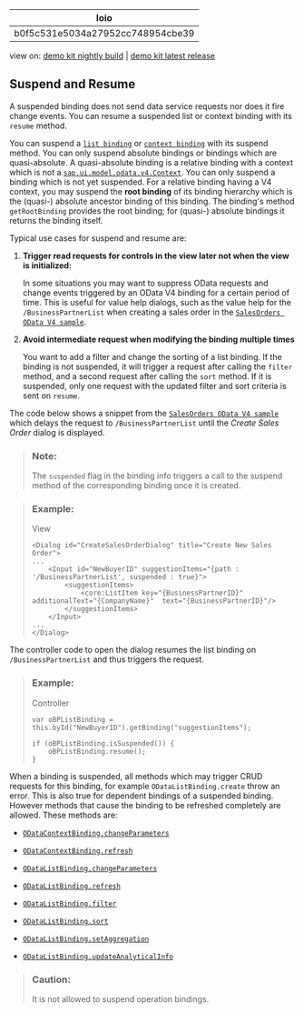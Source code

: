 <!-- loiob0f5c531e5034a27952cc748954cbe39 -->

| loio |
| -----|
| b0f5c531e5034a27952cc748954cbe39 |

<div id="loio">

view on: [demo kit nightly build](https://sdk.openui5.org/nightly/#/topic/b0f5c531e5034a27952cc748954cbe39) | [demo kit latest release](https://sdk.openui5.org/topic/b0f5c531e5034a27952cc748954cbe39)</div>

## Suspend and Resume

A suspended binding does not send data service requests nor does it fire change events. You can resume a suspended list or context binding with its `resume` method.

You can suspend a [`list binding`](https://sdk.openui5.org/api/sap.ui.model.odata.v4.ODataListBinding/methods/suspend) or [`context binding`](https://sdk.openui5.org/api/sap.ui.model.odata.v4.ODataContextBinding/methods/suspend) with its suspend method. You can only suspend absolute bindings or bindings which are quasi-absolute. A quasi-absolute binding is a relative binding with a context which is not a [`sap.ui.model.odata.v4.Context`](https://sdk.openui5.org/api/sap.ui.model.odata.v4.Context). You can only suspend a binding which is not yet suspended. For a relative binding having a V4 context, you may suspend the **root binding** of its binding hierarchy which is the \(quasi-\) absolute ancestor binding of this binding. The binding's method `getRootBinding` provides the root binding; for \(quasi-\) absolute bindings it returns the binding itself.

Typical use cases for suspend and resume are:

1.  **Trigger read requests for controls in the view later not when the view is initialized:**

    In some situations you may want to suppress OData requests and change events triggered by an OData V4 binding for a certain period of time. This is useful for value help dialogs, such as the value help for the `/BusinessPartnerList` when creating a sales order in the [`SalesOrders OData V4 sample`](https://sdk.openui5.org/entity/sap.ui.model.odata.v4.ODataModel/sample/sap.ui.core.sample.odata.v4.SalesOrders).

2.  **Avoid intermediate request when modifying the binding multiple times**

    You want to add a filter and change the sorting of a list binding. If the binding is not suspended, it will trigger a request after calling the `filter` method, and a second request after calling the `sort` method. If it is suspended, only one request with the updated filter and sort criteria is sent on `resume`.


The code below shows a snippet from the [`SalesOrders OData V4 sample`](https://sdk.openui5.org/entity/sap.ui.model.odata.v4.ODataModel/sample/sap.ui.core.sample.odata.v4.SalesOrders) which delays the request to `/BusinessPartnerList` until the *Create Sales Order* dialog is displayed.

> ### Note:  
> The `suspended` flag in the binding info triggers a call to the suspend method of the corresponding binding once it is created.

> ### Example:  
> View
> 
> ```
> <Dialog id="CreateSalesOrderDialog" title="Create New Sales Order">
> ...
>     <Input id="NewBuyerID" suggestionItems="{path : '/BusinessPartnerList', suspended : true}">
>         <suggestionItems>
>             <core:ListItem key="{BusinessPartnerID}" additionalText="{CompanyName}"  text="{BusinessPartnerID}"/>
>         </suggestionItems>
>     </Input>
> ...
> </Dialog>
> ```

The controller code to open the dialog resumes the list binding on `/BusinessPartnerList` and thus triggers the request.

> ### Example:  
> Controller
> 
> ```
> var oBPListBinding = this.byId("NewBuyerID").getBinding("suggestionItems");
>  
> if (oBPListBinding.isSuspended()) {
>     oBPListBinding.resume();
> }
> ```

When a binding is suspended, all methods which may trigger CRUD requests for this binding, for example `ODataListBinding.create` throw an error. This is also true for dependent bindings of a suspended binding. However methods that cause the binding to be refreshed completely are allowed. These methods are:

-   [`ODataContextBinding.changeParameters`](https://sdk.openui5.org/api/sap.ui.model.odata.v4.ODataContextBinding/methods/changeParameters) 

-   [`ODataContextBinding.refresh`](https://sdk.openui5.org/api/sap.ui.model.odata.v4.ODataContextBinding/methods/refresh)

-   [`ODataListBinding.changeParameters`](https://sdk.openui5.org/api/sap.ui.model.odata.v4.ODataListBinding/methods/changeParameters)

-   [`ODataListBinding.refresh`](https://sdk.openui5.org/api/sap.ui.model.odata.v4.ODataListBinding/methods/refresh)

-   [`ODataListBinding.filter`](https://sdk.openui5.org/api/sap.ui.model.odata.v4.ODataListBinding/methods/filter)

-   [`ODataListBinding.sort`](https://sdk.openui5.org/api/sap.ui.model.odata.v4.ODataListBinding/methods/sort)

-   [`ODataListBinding.setAggregation`](https://sdk.openui5.org/api/sap.ui.model.odata.v4.ODataListBinding/methods/setAggregation)

-   [`ODataListBinding.updateAnalyticalInfo`](https://sdk.openui5.org/api/sap.ui.model.odata.v4.ODataListBinding/methods/updateAnalyticalInfo)


> ### Caution:  
> It is not allowed to suspend operation bindings.

